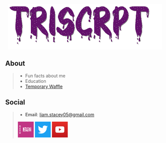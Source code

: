 <div align="center"> 
  <img src="Images/Name.gif" alt=TriScrpt>
</div>

## About
>- Fun facts about me
>- Education
>- [Temporary Waffle](Pages/Waffle.md)

## Social
>- **Email**: [liam.stacey05@gmail.com](mailto:liam.stacey05@gmail.com)
>
>[<img src="Images/instagram_badge.svg" alt="Instagram" width="50" height="50">](https://www.instagram.com/triscrpt/)
>[<img src="Images/twitter_icon.png" alt="Twitter" width="50" height="50">](https://twitter.com/triscrpt)
>[<img src="Images/youtube_icon.png" alt="YouTube" width="50" height="50">](https://www.youtube.com/@triscrpt)
